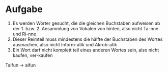 # Aufgabe
1. Es werden Wörter gesucht, die die gleichen Buchstaben aufweisen ab der 1. bzw. 2. Ansammlung von Vokalen von hinten, also nicht Ta-nne und Ri-nne
2. Dieser Reimteil muss mindestens die hälfte der Buchstaben des Wortes ausmachen, also nicht Inform-atik und Akrob-atik
3. Ein Wort darf nicht komplett teil eines anderen Wortes sein, also nicht kaufen, ver-kaufen

Taifun -> aifun
